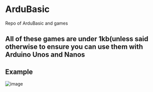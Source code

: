 # ArduBasic
Repo of ArduBasic and games
## All of these games are under 1kb(unless said otherwise to ensure you can use them with Arduino Unos and Nanos

## Example
![image](https://user-images.githubusercontent.com/95881676/229514377-3bb827aa-6dc6-4560-a1e7-43f601ed6350.png)

